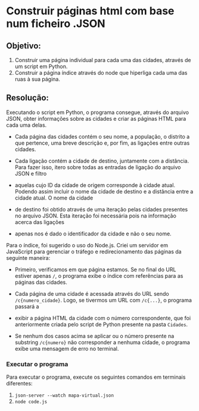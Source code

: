 # Construir páginas html com base num ficheiro .JSON

## Objetivo:
1. Construir uma página individual para cada uma das cidades, através de um script em Python.
2. Construir a página índice através do node que hiperliga cada uma das ruas à sua página.

## Resolução:

Executando o script em Python, o programa consegue, através do arquivo JSON, obter informações sobre as cidades e criar as páginas HTML para cada uma delas.

- Cada página das cidades contém o seu nome, a população, o distrito a que pertence, uma breve descrição e, por fim, as ligações entre outras cidades.

- Cada ligação contém a cidade de destino, juntamente com a distância. Para fazer isso, itero sobre todas as entradas de ligação do arquivo JSON e filtro
- aquelas cujo ID da cidade de origem corresponde à cidade atual. Podendo assim incluir o nome da cidade de destino e a distância entre a cidade atual. O nome da cidade
- de destino foi obtido através de uma iteração pelas cidades presentes no arquivo JSON. Esta iteração foi necessária pois na informação acerca das ligações
- apenas nos é dado o identificador da cidade e não o seu nome.

Para o índice, foi sugerido o uso do Node.js. Criei um servidor em JavaScript para gerenciar o tráfego e redirecionamento das páginas da seguinte maneira:

- Primeiro, verificamos em que página estamos. Se no final do URL estiver apenas `/`, o programa exibe o índice com referências para as páginas das cidades.

- Cada página de uma cidade é acessada através do URL sendo `/c{numero_cidade}`. Logo, se tivermos um URL com `/c{...}`, o programa passará a
- exibir a página HTML da cidade com o número correspondente, que foi anteriormente criada pelo script de Python presente na pasta `Cidades`.

- Se nenhum dos casos acima se aplicar ou o número presente na substring `/c{numero}` não corresponder a nenhuma cidade, o programa exibe uma mensagem de erro no terminal.


### Executar o programa
Para executar o programa, execute os seguintes comandos em terminais diferentes:

1. `json-server --watch mapa-virtual.json`
2. `node code.js`

